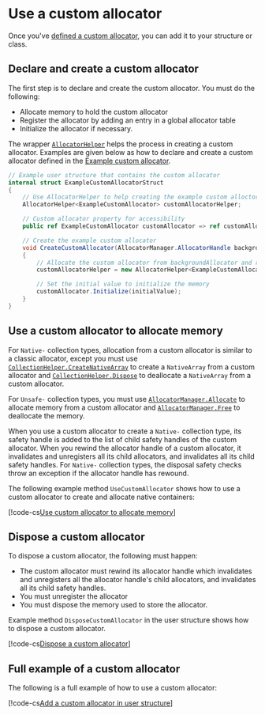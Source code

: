 # Use a custom allocator

Once you've [defined a custom allocator](allocator-custom-define.md), you can add it to your structure or class. 

## Declare and create a custom allocator

The first step is to declare and create the custom allocator. You must do the following:

* Allocate memory to hold the custom allocator 
* Register the allocator by adding an entry in a global allocator table
* Initialize the allocator if necessary.

The wrapper [`AllocatorHelper`](xref:Unity.Collections.AllocatorHelper`1) helps the process in creating a custom allocator. Examples are given below as how to declare and create a custom allocator defined in the [Example custom allocator](allocator-custom-define.md).  

```c#
// Example user structure that contains the custom allocator
internal struct ExampleCustomAllocatorStruct
{
    // Use AllocatorHelper to help creating the example custom alloctor
    AllocatorHelper<ExampleCustomAllocator> customAllocatorHelper;

    // Custom allocator property for accessibility
    public ref ExampleCustomAllocator customAllocator => ref customAllocatorHelper.Allocator;

    // Create the example custom allocator
    void CreateCustomAllocator(AllocatorManager.AllocatorHandle backgroundAllocator, byte initialValue)
    {
        // Allocate the custom allocator from backgroundAllocator and register the allocator
        customAllocatorHelper = new AllocatorHelper<ExampleCustomAllocator>(backgroundAllocator);

        // Set the initial value to initialize the memory
        customAllocator.Initialize(initialValue);
    }
}
```

## Use a custom allocator to allocate memory

For `Native-` collection types, allocation from a custom allocator is similar to a classic allocator, except you must use [`CollectionHelper.CreateNativeArray`](xref:Unity.Collections.CollectionHelper.CreateNativeArray*) to create a `NativeArray` from a custom allocator and [`CollectionHelper.Dispose`](xref:Unity.Collections.CollectionHelper.Dispose*) to deallocate a `NativeArray` from a custom allocator.

For `Unsafe-` collection types, you must use [`AllocatorManager.Allocate`](xref:Unity.Collections.AllocatorManager.Allocate*) to allocate memory from a custom allocator and [`AllocatorManager.Free`](xref:Unity.Collections.AllocatorManager.Free*) to deallocate the memory.

When you use a custom allocator to create a `Native-` collection type, its safety handle is added to the list of child safety handles of the custom allocator. When you rewind the allocator handle of a custom allocator, it invalidates and unregisters all its child allocators, and invalidates all its child safety handles. For `Native-` collection types, the disposal safety checks throw an exception if the allocator handle has rewound.

The following example method `UseCustomAllocator` shows how to use a custom allocator to create and allocate native containers:

[!code-cs[Use custom allocator to allocate memory](../Unity.Collections.Tests/AllocatorCustomTests.cs#allocator-custom-use)]

## Dispose a custom allocator

To dispose a custom allocator, the following must happen:

* The custom allocator must rewind its allocator handle which invalidates and unregisters all the allocator handle's child allocators, and invalidates all its child safety handles.
* You must unregister the allocator
* You must dispose the memory used to store the allocator.

Example method `DisposeCustomAllocator` in the user structure shows how to dispose a custom allocator.

[!code-cs[Dispose a custom allocator](../Unity.Collections.Tests/AllocatorCustomTests.cs#allocator-custom-dispose)]

## Full example of a custom allocator
The following is a full example of how to use a custom allocator:

[!code-cs[Add a custom allocator in user structure](../Unity.Collections.Tests/AllocatorCustomTests.cs#allocator-custom-user-struct)]

